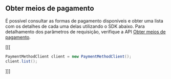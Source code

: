 ## Obter meios de pagamento

É possível consultar as formas de pagamento disponíveis e obter uma lista com os detalhes de cada uma delas utilizando o SDK abaixo. Para detalhamento dos parâmetros de requisição, verifique a API [Obter meios de pagamento](https://www.mercadopago[FAKER][URL][DOMAIN]/developers/pt/reference/payment_methods/_payment_methods/get).

[[[
```java
PaymentMethodClient client = new PaymentMethodClient();
client.list();

```
]]]